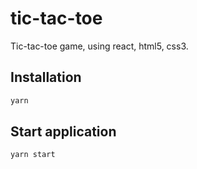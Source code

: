# tic-tac-toe
Tic-tac-toe game, using react, html5, css3.

## Installation
```javascript
yarn 
```

## Start application
```javascript
yarn start
```